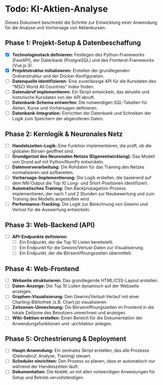 # Todo: KI-Aktien-Analyse

Dieses Dokument beschreibt die Schritte zur Entwicklung einer Anwendung für die Analyse und Vorhersage von Aktienkursen.

## Phase 1: Projekt-Setup & Datenbeschaffung
- [x] **Technologiestack definieren:** Festlegen des Python-Frameworks (FastAPI), der Datenbank (PostgreSQL) und des Frontend-Frameworks (Vue.js 3).
- [x] **Projektstruktur initialisieren:** Erstellen der grundlegenden Ordnerstruktur und der Docker-Konfiguration.
- [ ] **Datenquelle identifizieren:** Eine zuverlässige API für die Kursdaten des "MSCI World All Countries" Index finden.
- [ ] **Datenabruf implementieren:** Ein Skript entwickeln, das aktuelle und historische Kursdaten von der API abruft.
- [ ] **Datenbank-Schema entwerfen:** Die notwendigen SQL-Tabellen für Aktien, Kurse und Vorhersagen definieren.
- [ ] **Datenbank-Integration:** Einrichten der Datenbank und Schreiben der Logik zum Speichern der abgerufenen Daten.

## Phase 2: Kernlogik & Neuronales Netz
- [ ] **Handelszeiten-Logik:** Eine Funktion implementieren, die prüft, ob die globalen Börsen geöffnet sind.
- [ ] **Grundgerüst des Neuronalen Netzes (Eigenentwicklung):** Das Modell von Grund auf mit Python/NumPy entwickeln.
- [ ] **Datenvorverarbeitung:** Die Rohdaten für das Training des Netzes normalisieren und aufbereiten.
- [ ] **Vorhersage-Implementierung:** Die Logik erstellen, die basierend auf dem NN-Output die Top 10 Long- und Short-Positionen identifiziert.
- [ ] **Automatisches Training:** Den Backpropagation-Prozess implementieren, der nach 1 und 2 Stunden zur Neubewertung und zum Training des Modells angestoßen wird.
- [ ] **Performance-Tracking:** Die Logik zur Berechnung von Gewinn und Verlust für die Auswertung entwickeln.

## Phase 3: Web-Backend (API)
- [ ] **API-Endpunkte definieren:**
    - [ ] Ein Endpunkt, der die Top 10 Listen bereitstellt.
    - [ ] Ein Endpunkt für die Gewinn/Verlust-Daten zur Visualisierung.
    - [ ] Ein Endpunkt, der die Börsenöffnungszeiten übermittelt.

## Phase 4: Web-Frontend
- [ ] **Webseite strukturieren:** Das grundlegende HTML/CSS-Layout erstellen.
- [ ] **Daten-Anzeige:** Die Top 10 Listen dynamisch auf der Webseite anzeigen.
- [ ] **Graphen-Visualisierung:** Den Gewinn/Verlust-Verlauf mit einer Charting-Bibliothek (z.B. Chart.js) visualisieren.
- [ ] **Zeitzonen-Umrechnung:** Die Börsenöffnungszeiten im Frontend in die lokale Zeitzone des Benutzers umrechnen und anzeigen.
- [ ] **Wiki-Sektion erstellen:** Einen Bereich für die Dokumentation der Anwendungsfunktionen und -architektur anlegen.

## Phase 5: Orchestrierung & Deployment
- [ ] **Haupt-Anwendung:** Ein zentrales Skript erstellen, das alle Prozesse (Datenabruf, Analyse, Training) steuert.
- [ ] **Scheduler einrichten:** Den Prozess so planen, dass er automatisch nur während der Handelszeiten läuft.
- [ ] **Dokumentation:** Die `README.md` mit allen notwendigen Anweisungen für Setup und Betrieb vervollständigen.

